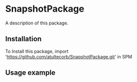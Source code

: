 # SnapshotPackage

A description of this package.
## Installation

To Install this package, import 'https://github.com/atultecorb/SnapshotPackage.git' in SPM
## Usage example
